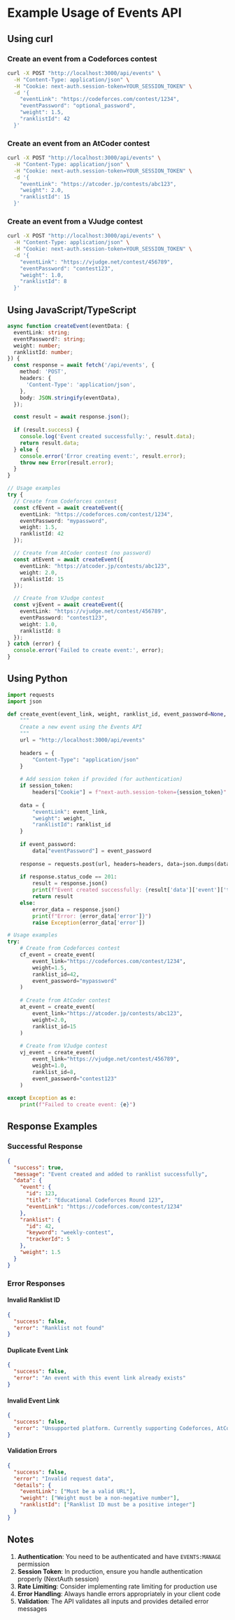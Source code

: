 # Example Usage of Events API

## Using curl

### Create an event from a Codeforces contest

```bash
curl -X POST "http://localhost:3000/api/events" \
  -H "Content-Type: application/json" \
  -H "Cookie: next-auth.session-token=YOUR_SESSION_TOKEN" \
  -d '{
    "eventLink": "https://codeforces.com/contest/1234",
    "eventPassword": "optional_password",
    "weight": 1.5,
    "ranklistId": 42
  }'
```

### Create an event from an AtCoder contest

```bash
curl -X POST "http://localhost:3000/api/events" \
  -H "Content-Type: application/json" \
  -H "Cookie: next-auth.session-token=YOUR_SESSION_TOKEN" \
  -d '{
    "eventLink": "https://atcoder.jp/contests/abc123",
    "weight": 2.0,
    "ranklistId": 15
  }'
```

### Create an event from a VJudge contest

```bash
curl -X POST "http://localhost:3000/api/events" \
  -H "Content-Type: application/json" \
  -H "Cookie: next-auth.session-token=YOUR_SESSION_TOKEN" \
  -d '{
    "eventLink": "https://vjudge.net/contest/456789",
    "eventPassword": "contest123",
    "weight": 1.0,
    "ranklistId": 8
  }'
```

## Using JavaScript/TypeScript

```typescript
async function createEvent(eventData: {
  eventLink: string;
  eventPassword?: string;
  weight: number;
  ranklistId: number;
}) {
  const response = await fetch('/api/events', {
    method: 'POST',
    headers: {
      'Content-Type': 'application/json',
    },
    body: JSON.stringify(eventData),
  });

  const result = await response.json();
  
  if (result.success) {
    console.log('Event created successfully:', result.data);
    return result.data;
  } else {
    console.error('Error creating event:', result.error);
    throw new Error(result.error);
  }
}

// Usage examples
try {
  // Create from Codeforces contest
  const cfEvent = await createEvent({
    eventLink: "https://codeforces.com/contest/1234",
    eventPassword: "mypassword",
    weight: 1.5,
    ranklistId: 42
  });

  // Create from AtCoder contest (no password)
  const atEvent = await createEvent({
    eventLink: "https://atcoder.jp/contests/abc123",
    weight: 2.0,
    ranklistId: 15
  });

  // Create from VJudge contest
  const vjEvent = await createEvent({
    eventLink: "https://vjudge.net/contest/456789",
    eventPassword: "contest123",
    weight: 1.0,
    ranklistId: 8
  });
} catch (error) {
  console.error('Failed to create event:', error);
}
```

## Using Python

```python
import requests
import json

def create_event(event_link, weight, ranklist_id, event_password=None, session_token=None):
    """
    Create a new event using the Events API
    """
    url = "http://localhost:3000/api/events"
    
    headers = {
        "Content-Type": "application/json"
    }
    
    # Add session token if provided (for authentication)
    if session_token:
        headers["Cookie"] = f"next-auth.session-token={session_token}"
    
    data = {
        "eventLink": event_link,
        "weight": weight,
        "ranklistId": ranklist_id
    }
    
    if event_password:
        data["eventPassword"] = event_password
    
    response = requests.post(url, headers=headers, data=json.dumps(data))
    
    if response.status_code == 201:
        result = response.json()
        print(f"Event created successfully: {result['data']['event']['title']}")
        return result
    else:
        error_data = response.json()
        print(f"Error: {error_data['error']}")
        raise Exception(error_data['error'])

# Usage examples
try:
    # Create from Codeforces contest
    cf_event = create_event(
        event_link="https://codeforces.com/contest/1234",
        weight=1.5,
        ranklist_id=42,
        event_password="mypassword"
    )
    
    # Create from AtCoder contest
    at_event = create_event(
        event_link="https://atcoder.jp/contests/abc123",
        weight=2.0,
        ranklist_id=15
    )
    
    # Create from VJudge contest
    vj_event = create_event(
        event_link="https://vjudge.net/contest/456789",
        weight=1.0,
        ranklist_id=8,
        event_password="contest123"
    )
    
except Exception as e:
    print(f"Failed to create event: {e}")
```

## Response Examples

### Successful Response

```json
{
  "success": true,
  "message": "Event created and added to ranklist successfully",
  "data": {
    "event": {
      "id": 123,
      "title": "Educational Codeforces Round 123",
      "eventLink": "https://codeforces.com/contest/1234"
    },
    "ranklist": {
      "id": 42,
      "keyword": "weekly-contest",
      "trackerId": 5
    },
    "weight": 1.5
  }
}
```

### Error Responses

#### Invalid Ranklist ID

```json
{
  "success": false,
  "error": "Ranklist not found"
}
```

#### Duplicate Event Link

```json
{
  "success": false,
  "error": "An event with this event link already exists"
}
```

#### Invalid Event Link

```json
{
  "success": false,
  "error": "Unsupported platform. Currently supporting Codeforces, AtCoder, and VJudge."
}
```

#### Validation Errors

```json
{
  "success": false,
  "error": "Invalid request data",
  "details": {
    "eventLink": ["Must be a valid URL"],
    "weight": ["Weight must be a non-negative number"],
    "ranklistId": ["Ranklist ID must be a positive integer"]
  }
}
```

## Notes

1. **Authentication**: You need to be authenticated and have `EVENTS:MANAGE` permission
2. **Session Token**: In production, ensure you handle authentication properly (NextAuth session)
3. **Rate Limiting**: Consider implementing rate limiting for production use
4. **Error Handling**: Always handle errors appropriately in your client code
5. **Validation**: The API validates all inputs and provides detailed error messages
